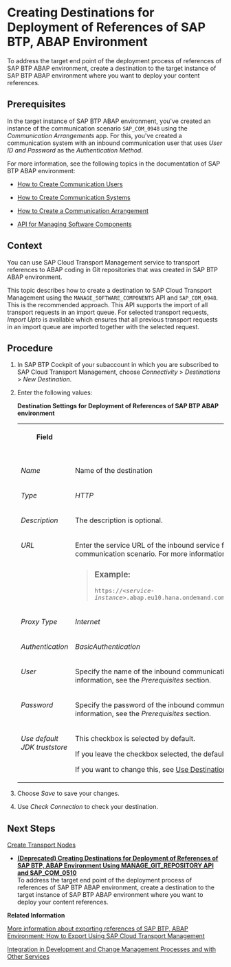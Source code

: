 <!-- loio30144538f2c247be9e1a076754e06bb8 -->

# Creating Destinations for Deployment of References of SAP BTP, ABAP Environment

To address the target end point of the deployment process of references of SAP BTP ABAP environment, create a destination to the target instance of SAP BTP ABAP environment where you want to deploy your content references.



<a name="loio30144538f2c247be9e1a076754e06bb8__prereq_cmy_vrc_pwb"/>

## Prerequisites

In the target instance of SAP BTP ABAP environment, you've created an instance of the communication scenario `SAP_COM_0948` using the *Communication Arrangements* app. For this, you've created a communication system with an inbound communication user that uses *User ID and Password* as the *Authentication Method*.

For more information, see the following topics in the documentation of SAP BTP ABAP environment:

-   [How to Create Communication Users](https://help.sap.com/docs/BTP/65de2977205c403bbc107264b8eccf4b/0377adea0401467f939827242c1f4014.html?locale=en-US)
-   [How to Create Communication Systems](https://help.sap.com/docs/BTP/65de2977205c403bbc107264b8eccf4b/c2234acd55774ebcbedb66744199273e.html?locale=en-US)
-   [How to Create a Communication Arrangement](https://help.sap.com/docs/BTP/65de2977205c403bbc107264b8eccf4b/a0771f6765f54e1c8193ad8582a32edb.html?locale=en-US)

-   [API for Managing Software Components](https://help.sap.com/docs/BTP/65de2977205c403bbc107264b8eccf4b/61f4d47af1394b1c8ad684b71d3ad6a0.html?locale=en-US)




<a name="loio30144538f2c247be9e1a076754e06bb8__context_wl5_nn4_4wb"/>

## Context

You can use SAP Cloud Transport Management service to transport references to ABAP coding in Git repositories that was created in SAP BTP ABAP environment.

This topic describes how to create a destination to SAP Cloud Transport Management using the `MANAGE_SOFTWARE_COMPONENTS` API and `SAP_COM_0948`. This is the recommended approach. This API supports the import of all transport requests in an import queue. For selected transport requests, *Import Upto* is available which ensures that all previous transport requests in an import queue are imported together with the selected request.



<a name="loio30144538f2c247be9e1a076754e06bb8__steps_r53_5rs_gwb"/>

## Procedure

1.  In SAP BTP Cockpit of your subaccount in which you are subscribed to SAP Cloud Transport Management, choose *Connectivity* \> *Destinations* \> *New Destination*.

2.  Enter the following values:

    **Destination Settings for Deployment of References of SAP BTP ABAP environment**


    <table>
    <tr>
    <th valign="top">

    Field
    
    </th>
    <th valign="top">

    Description
    
    </th>
    <th valign="top">

    More Information
    
    </th>
    </tr>
    <tr>
    <td valign="top">
    
    *Name*
    
    </td>
    <td valign="top">
    
    Name of the destination
    
    </td>
    <td valign="top" rowspan="9">
    
    [Using the Destinations Editor in the Cockpit](https://help.sap.com/docs/CP_CONNECTIVITY/cca91383641e40ffbe03bdc78f00f681/565fdb3dd19d4cda80864341dc5a0451.html)
    
    </td>
    </tr>
    <tr>
    <td valign="top">
    
    *Type*
    
    </td>
    <td valign="top">
    
    *HTTP*
    
    </td>
    </tr>
    <tr>
    <td valign="top">
    
    *Description*
    
    </td>
    <td valign="top">
    
    The description is optional.
    
    </td>
    </tr>
    <tr>
    <td valign="top">
    
    *URL*
    
    </td>
    <td valign="top">
    
    Enter the service URL of the inbound service from the communication arrangement created for the `SAP_COM_0948` communication scenario. For more information, see the *Prerequisites* section.

    > ### Example:  
    > <code>https://<i class="varname">&lt;service-instance&gt;</i>.abap.eu10.hana.ondemand.com/sap/opu/odata4/sap/a4c_mswc_api/srvd_a2x/sap/manage_software_components/</code>


    
    </td>
    </tr>
    <tr>
    <td valign="top">
    
    *Proxy Type*
    
    </td>
    <td valign="top">
    
    *Internet*
    
    </td>
    </tr>
    <tr>
    <td valign="top">
    
    *Authentication*
    
    </td>
    <td valign="top">
    
    *BasicAuthentication* 
    
    </td>
    </tr>
    <tr>
    <td valign="top">
    
    *User*
    
    </td>
    <td valign="top">
    
    Specify the name of the inbound communication user used for the `SAP_COM_0948` communication arrangement. For more information, see the *Prerequisites* section.
    
    </td>
    </tr>
    <tr>
    <td valign="top">
    
    *Password*
    
    </td>
    <td valign="top">
    
    Specify the password of the inbound communication user used for the `SAP_COM_0948` communication arrangement. For more information, see the *Prerequisites* section.
    
    </td>
    </tr>
    <tr>
    <td valign="top">
    
    *Use default JDK truststore*
    
    </td>
    <td valign="top">
    
    This checkbox is selected by default.

    If you leave the checkbox selected, the default JDK truststore with certificates provided by SAP are used.

    If you want to change this, see [Use Destination Certificates \(Cockpit\)](https://help.sap.com/docs/CP_CONNECTIVITY/b865ed651e414196b39f8922db2122c7/d3dfd5052fb14a15aad87ebcdb2f23e2.html).
    
    </td>
    </tr>
    </table>
    
3.  Choose *Save* to save your changes.

4.  Use *Check Connection* to check your destination.




<a name="loio30144538f2c247be9e1a076754e06bb8__postreq_kht_jts_gwb"/>

## Next Steps

[Create Transport Nodes](create-transport-nodes-f71a4d5.md)

-   **[\(Deprecated\) Creating Destinations for Deployment of References of SAP BTP, ABAP Environment Using MANAGE\_GIT\_REPOSITORY API and SAP\_COM\_0510](deprecated-creating-destinations-for-deployment-of-references-of-sap-btp-abap-environment-14c6bcd.md "To address the target end point of the deployment process of references of SAP BTP ABAP
                                    environment, create a destination to the target instance of SAP BTP ABAP
                                    environment where you want to deploy your content references.")**  
To address the target end point of the deployment process of references of SAP BTP ABAP environment, create a destination to the target instance of SAP BTP ABAP environment where you want to deploy your content references.

**Related Information**  


[More information about exporting references of SAP BTP, ABAP Environment: How to Export Using SAP Cloud Transport Management](https://help.sap.com/docs/BTP/65de2977205c403bbc107264b8eccf4b/b837a3b4226843cb86e8c35d2f35e6fa.html)

[Integration in Development and Change Management Processes and with Other Services](../70-integrations/integrating-the-service-7e966f7.md#loioddaa000bc92c43d8bd09f4e2c8ca05eb "SAP Cloud Transport Management is used to transport content of other cloud services. For the following integrations, more information is available:")


